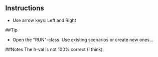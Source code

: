 ## Instructions
- Use arrow keys: Left and Right 

##Tip
- Open the "RUN"-class. Use existing scenarios or create new ones...

##Notes
The h-val is not 100% correct (I think).
